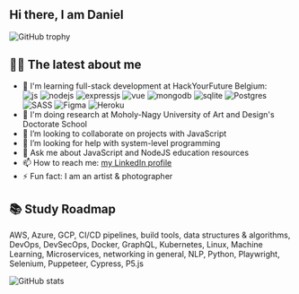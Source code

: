 #

## Hi there, I am Daniel

![GitHub trophy](https://github-profile-trophy.vercel.app/?username=danielhalasz&theme=onedark&margin-w=15&margin-h=15&column=7)

## 👨‍💻 The latest about me 

- 🔭 I'm learning full-stack development at HackYourFuture Belgium:  
![js](https://img.shields.io/badge/javascript%20-%23323330.svg?&style=for-the-badge&logo=javascript&logoColor=%23F7DF1E)
![nodejs](https://img.shields.io/badge/node.js%20-%2343853D.svg?&style=for-the-badge&logo=node.js&logoColor=white)
![expressjs](https://img.shields.io/badge/express.js%20-%23404d59.svg?&style=for-the-badge)
![vue](https://img.shields.io/badge/vuejs-%2335495e.svg?style=for-the-badge&logo=vuedotjs&logoColor=%234FC08D)
![mongodb](https://img.shields.io/badge/MongoDB-%234ea94b.svg?&style=for-the-badge&logo=mongodb&logoColor=white)
![sqlite](https://img.shields.io/badge/SQLite-%2307405e.svg?&style=for-the-badge&logo=sqlite&logoColor=white)
![Postgres](https://img.shields.io/badge/postgres-%23316192.svg?style=for-the-badge&logo=postgresql&logoColor=white)
![SASS](https://img.shields.io/badge/SASS-hotpink.svg?style=for-the-badge&logo=SASS&logoColor=white)
![Figma](https://img.shields.io/badge/figma-%23F24E1E.svg?style=for-the-badge&logo=figma&logoColor=white)
![Heroku](https://img.shields.io/badge/heroku-%23430098.svg?style=for-the-badge&logo=heroku&logoColor=white)
- 🏫 I'm doing research at Moholy-Nagy University of Art and Design's Doctorate School 
- 👯 I’m looking to collaborate on projects with JavaScript
- 🤔 I’m looking for help with system-level programming
- 💬 Ask me about JavaScript and NodeJS education resources
- 📫 How to reach me: [my LinkedIn profile](https://linkedin.com/in/danielhalaszphotography)
- ⚡ Fun fact: I am an artist & photographer

## 📚 Study Roadmap 

AWS, Azure, GCP, CI/CD pipelines, build tools, data structures & algorithms, DevOps, DevSecOps, Docker, GraphQL, Kubernetes, Linux, Machine Learning, Microservices, networking in general, NLP, Python, Playwright, Selenium, Puppeteer, Cypress, P5.js

![GitHub stats](https://github-readme-stats.vercel.app/api?username=danielhalasz&show_icons=true&theme=onedark&width=810)

<!-- ![GitHub streak stats](http://github-readme-streak-stats.herokuapp.com?user=danielhalasz&theme=onedark)
 -->
<!--
**danielhalasz/danielhalasz** is a ✨ _special_ ✨ repository because its `README.md` (this file) appears on your GitHub profile.
-->
